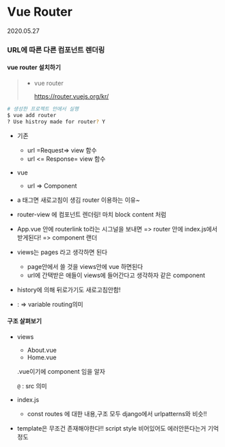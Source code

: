 # Vue Router

2020.05.27

### URL에 따른 다른 컴포넌트 렌더링

#### vue router 설치하기

> - vue router
>
>   https://router.vuejs.org/kr/

```bash
# 생성한 프로젝트 안에서 실행
$ vue add router
? Use histroy made for router? Y
```

- 기존
  - url =Request=> view 함수 
  - url <= Response= view 함수
- vue
  - url => Component

- a 태그면 새로고침이 생김 router 이용하는 이유~
- router-view 에 컴포넌트 렌더링! 마치 block content 처럼
- App.vue 안에 routerlink to라는 시그널을 보내면 => router 안에 index.js에서 받게된다! => component 랜더
- views는 pages 라고 생각하면 된다
  - page안에서 쓸 것을 views안에 vue 하면된다
  - url에 간택받은 애들이 views에 들어간다고 생각하자 같은 component
- history에 의해 뒤로가기도 새로고침안함!
- : => variable routing의미

#### 구조 살펴보기

- views

  - About.vue
  - Home.vue

  .vue이기에 component 임을 알자

  `@` : src 의미

- index.js
  
  - const routes 에 대한 내용,구조 모두 django에서 urlpatterns와 비슷!!



- template은 무조건 존재해야한다!! script style 비어있어도 에러안뜬다는거 기억정도